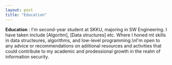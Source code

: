 ```yaml
---
layout: post
title: "Education"
---
```

**Education** : I'm second-year student at SKKU, majoring in SW Engineering. I have taken include [Algoritm], [Data structures] etc. Where I honed mt skills in data structeures, algorithms, and low-level programming.\nI'm open to any advice or recommendations on adiitional resources and activities that could contribute to my academic and prodessional growth in the realm of information security.

​```
​```
